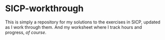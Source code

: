 # SICP-workthrough

This is simply a repository for my solutions
to the exercises in SICP, updated as I work through them.
And my worksheet where I track hours and progress, *of course*.
